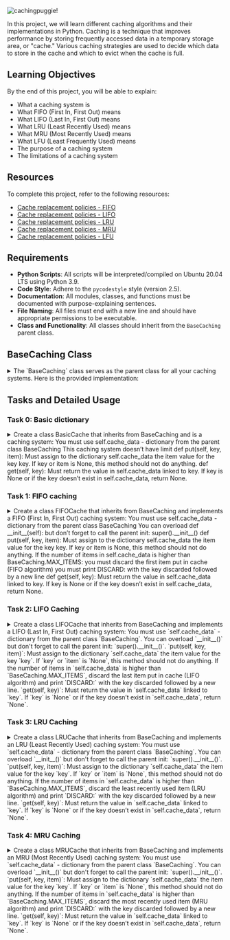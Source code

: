 
![cachingpuggie!](https://github.com/user-attachments/assets/3f7251bf-3f91-4930-860b-edf12b357843)


In this project, we will learn different caching algorithms and their implementations in Python. Caching is a technique that improves performance by storing frequently accessed data in a temporary storage area, or "cache." Various caching strategies are used to decide which data to store in the cache and which to evict when the cache is full.

## Learning Objectives

By the end of this project, you will be able to explain:

- What a caching system is
- What FIFO (First In, First Out) means
- What LIFO (Last In, First Out) means
- What LRU (Least Recently Used) means
- What MRU (Most Recently Used) means
- What LFU (Least Frequently Used) means
- The purpose of a caching system
- The limitations of a caching system

## Resources

To complete this project, refer to the following resources:

- [Cache replacement policies - FIFO](https://en.wikipedia.org/wiki/Cache_replacement_policies#First_In_First_Out_%28FIFO%29)
- [Cache replacement policies - LIFO](https://en.wikipedia.org/wiki/Cache_replacement_policies#Last_In_First_Out_%28LIFO%29)
- [Cache replacement policies - LRU](https://en.wikipedia.org/wiki/Cache_replacement_policies#Least_Recently_Used_%28LRU%29)
- [Cache replacement policies - MRU](https://en.wikipedia.org/wiki/Cache_replacement_policies#Most_Recently_Used_%28MRU%29)
- [Cache replacement policies - LFU](https://en.wikipedia.org/wiki/Cache_replacement_policies#Least-Frequently_Used_%28LFU%29)

## Requirements

- **Python Scripts**: All scripts will be interpreted/compiled on Ubuntu 20.04 LTS using Python 3.9.
- **Code Style**: Adhere to the `pycodestyle` style (version 2.5).
- **Documentation**: All modules, classes, and functions must be documented with purpose-explaining sentences.
- **File Naming**: All files must end with a new line and should have appropriate permissions to be executable.
- **Class and Functionality**: All classes should inherit from the `BaseCaching` parent class.

## BaseCaching Class

<details> <summary>The `BaseCaching` class serves as the parent class for all your caching systems. Here is the provided implementation:</summary>


```python
#!/usr/bin/python3
""" BaseCaching module
"""

class BaseCaching():
    """ BaseCaching defines:
      - constants of your caching system
      - where your data are stored (in a dictionary)
    """
    MAX_ITEMS = 4

    def __init__(self):
        """ Initialize
        """
        self.cache_data = {}

    def print_cache(self):
        """ Print the cache
        """
        print("Current cache:")
        for key in sorted(self.cache_data.keys()):
            print("{}: {}".format(key, self.cache_data.get(key)))

    def put(self, key, item):
        """ Add an item in the cache
        """
        raise NotImplementedError("put must be implemented in your cache class")

    def get(self, key):
        """ Get an item by key
        """
        raise NotImplementedError("get must be implemented in your cache class")
```
</details>

## Tasks and Detailed Usage

### Task 0: Basic dictionary

<details> 
<summary> Create a class BasicCache that inherits from BaseCaching and is a caching system:
You must use self.cache_data - dictionary from the parent class BaseCaching
This caching system doesn’t have limit
def put(self, key, item):
Must assign to the dictionary self.cache_data the item value for the key key.
If key or item is None, this method should not do anything.
def get(self, key):
Must return the value in self.cache_data linked to key.
If key is None or if the key doesn’t exist in self.cache_data, return None.
</summary>
<br>

**Description:**
The `BasicCache` class is a simple caching system that inherits from the `BaseCaching` parent class. Unlike other caching systems, this cache has no limit on the number of items it can store. The class provides two primary methods:

- `put(key, item)`: Adds an item to the cache.
- `get(key)`: Retrieves an item by key from the cache.

**Implementation**:
```python
#!/usr/bin/env python3
''' Module for BasicCache class.
This module contains the BasicCache class, a simple caching system
that inherits from the BaseCaching parent class. It has no limit on
the number of items it can store in the cache.
'''
BaseCaching = __import__('base_caching').BaseCaching


class BasicCache(BaseCaching):
    ''' BasicCache defines a caching system with no item limit.
    It inherits from BaseCaching.
    '''

    def put(self, key, item):
        ''' Add an item to the cache.
        If key or item is None, this method does nothing.
        '''
        if key is not None and item is not None:
            self.cache_data[key] = item

    def get(self, key):
        ''' Retrieve an item by key from the cache.
        If key is None or doesn't exist in the cache, returns None.
        '''
        if key is None or key not in self.cache_data:
            return None
        return self.cache_data[key]

```

**Usage:**


1. **Initialization**:
   To use the `BasicCache` class, import it from the `0-basic_cache.py` file and create an instance:

   ```python
   BasicCache = __import__('0-basic_cache').BasicCache

   my_cache = BasicCache()
   ```

2. **Adding items to the cache**:
   Use the `put` method to add key-value pairs to the cache. If either the `key` or `item` is `None`, the method does nothing.

   ```python
   my_cache.put("A", "Hello")  # Adds "A": "Hello" to the cache
   my_cache.put("B", "World")  # Adds "B": "World" to the cache
   my_cache.put("C", "Holberton")  # Adds "C": "Holberton" to the cache
   ```

3. **Retrieving items from the cache**:
   Use the `get` method to retrieve values from the cache using their keys. If the `key` is `None` or doesn't exist, the method returns `None`.

   ```python
   print(my_cache.get("A"))  # Output: Hello
   print(my_cache.get("B"))  # Output: World
   print(my_cache.get("C"))  # Output: Holberton
   print(my_cache.get("D"))  # Output: None
   ```

4. **Displaying the current cache**:
   The `print_cache` method of the `BaseCaching` class can be used to display the current state of the cache.

   ```python
   my_cache.print_cache()
   ```

5. **Running the script to test the class**:
   To test the functionality of the `BasicCache` class, use `0-main.py`:

   ```python
   #!/usr/bin/python3
   ''' 0-main module
   Tests the BasicCache class.
   '''

   BasicCache = __import__('0-basic_cache').BasicCache

   my_cache = BasicCache()
   my_cache.print_cache()  # Expected output: "Current cache:" (empty)
   my_cache.put("A", "Hello")
   my_cache.put("B", "World")
   my_cache.put("C", "Holberton")
   my_cache.print_cache()
   # Expected output:
   # Current cache:
   # A: Hello
   # B: World
   # C: Holberton

   print(my_cache.get("A"))  # Output: Hello
   print(my_cache.get("B"))  # Output: World
   print(my_cache.get("C"))  # Output: Holberton
   print(my_cache.get("D"))  # Output: None

   my_cache.put("D", "School")
   my_cache.put("E", "Battery")
   my_cache.put("A", "Street")
   my_cache.print_cache()
   # Expected output:
   # Current cache:
   # A: Street
   # B: World
   # C: Holberton
   # D: School
   # E: Battery

   print(my_cache.get("A"))  # Output: Street
   ```

   Make the script executable by running:

   ```sh
   chmod +x 0-main.py
   ```

   Then, run the script to test:

   ```sh
   ./0-main.py
   ```

   Verify the output matches the expected results.

**Expected Output:**
```bash
Current cache:
Current cache:
A: Hello
B: World
C: Holberton
Hello
World
Holberton
None
Current cache:
A: Hello
B: World
C: Holberton
Current cache:
A: Street
B: World
C: Holberton
D: School
E: Battery
Street
```

**Explanation**

- **`put` Method**: Adds an item to the cache if both `key` and `item` are not `None`.
- **`get` Method**: Retrieves the value associated with the `key` from the cache. Returns `None` if `key` is `None` or does not exist in the cache.
- **Cache Display**: The cache state is printed using the `print_cache` method.


</details>

### Task 1: FIFO caching

<details> 
<summary> Create a class FIFOCache that inherits from BaseCaching and implements a FIFO (First In, First Out) caching system:
You must use self.cache_data - dictionary from the parent class BaseCaching
You can overload def __init__(self): but don’t forget to call the parent init: super().__init__()
def put(self, key, item):
Must assign to the dictionary self.cache_data the item value for the key key.
If key or item is None, this method should not do anything.
If the number of items in self.cache_data is higher than BaseCaching.MAX_ITEMS:
you must discard the first item put in cache (FIFO algorithm)
you must print DISCARD: with the key discarded followed by a new line
def get(self, key):
Must return the value in self.cache_data linked to key.
If key is None or if the key doesn’t exist in self.cache_data, return None.
</summary>
<br>

**Description:**
The `FIFOCache` class is a caching system that inherits from the `BaseCaching` parent class. It uses a FIFO (First In, First Out) caching algorithm. The class maintains the order in which items are added to the cache and removes the oldest item when the cache exceeds its size limit (`MAX_ITEMS`).

- `put(key, item)`: Adds an item to the cache. If the cache exceeds its size limit, it discards the oldest item following the FIFO policy.
- `get(key)`: Retrieves an item by key from the cache.

**Implementation**:
```python
#!/usr/bin/env python3
'''
This module contains the FIFOCache class, a caching system
that inherits from the BaseCaching parent class. It uses the
FIFO (First In, First Out) caching algorithm.
'''
BaseCaching = __import__('base_caching').BaseCaching


class FIFOCache(BaseCaching):
    ''' FIFOCache defines a caching system with a FIFO eviction policy.
    '''

    def __init__(self):
        '''
        Calls the parent class' init method and initializes
        an order list to keep track of the insertion order.
        '''
        super().__init__()
        self.order = []

    def put(self, key, item):
        ''' Add an item to the cache.
        If key or item is None this method does nothing.
        If the number of items in the cache exceeds MAX_ITEMS
        the first item added is discarded following FIFO.
        '''
        if key is not None and item is not None:
            if key not in self.cache_data:
                self.order.append(key)
            self.cache_data[key] = item

            if len(self.cache_data) > BaseCaching.MAX_ITEMS:
                first_key = self.order.pop(0)
                del self.cache_data[first_key]
                print(f"DISCARD: {first_key}")

    def get(self, key):
        ''' Retrieve an item by key from the cache.
        If key is None or doesn't exist in the cache, returns None.
        '''
        if key is None or key not in self.cache_data:
            return None
        return self.cache_data[key]

```

**Usage:**

1. **Initialization**:
   To use the `FIFOCache` class, import it from the `1-fifo_cache.py` file and create an instance:

   ```python
   FIFOCache = __import__('1-fifo_cache').FIFOCache

   my_cache = FIFOCache()
   ```

2. **Adding items to the cache**:
   Use the `put` method to add key-value pairs to the cache. If either the `key` or `item` is `None`, the method does nothing. If the cache exceeds its size limit, the oldest item will be removed following the FIFO algorithm.

   ```python
   my_cache.put("A", "Hello")
   my_cache.put("B", "World")
   my_cache.put("C", "Holberton")
   my_cache.put("D", "School")
   my_cache.print_cache()
   ```

3. **Evicting items based on FIFO**:
   When the cache exceeds `MAX_ITEMS`, the `put` method discards the first item added to the cache and prints a message indicating which item was discarded.

4. **Retrieving items from the cache**:
   Use the `get` method to retrieve values from the cache using their keys. If the `key` is `None` or doesn't exist, the method returns `None`.

   ```python
   print(my_cache.get("A"))  # May output: None (if "A" has been discarded)
   print(my_cache.get("B"))  # Output: World
   ```

5. **Running the script to test the class**:
   To test the functionality of the `FIFOCache` class, use `1-main.py`:

   ```python
   #!/usr/bin/python3
   """ 1-main """
   FIFOCache = __import__('1-fifo_cache').FIFOCache

   my_cache = FIFOCache()
   my_cache.put("A", "Hello")
   my_cache.put("B", "World")
   my_cache.put("C", "Holberton")
   my_cache.put("D", "School")
   my_cache.print_cache()
   my_cache.put("E", "Battery")
   my_cache.print_cache()
   my_cache.put("C", "Street")
   my_cache.print_cache()
   my_cache.put("F", "Mission")
   my_cache.print_cache()
   ```

   Make the script executable by running:

   ```sh
   chmod +x 1-main.py
   ```

   Then, run the script to test:

   ```sh
   ./1-main.py
   ```

   Verify the output matches the expected results.

**Expected Output:**
```bash
Current cache:
A: Hello
B: World
C: Holberton
D: School
DISCARD: A
Current cache:
B: World
C: Holberton
D: School
E: Battery
Current cache:
B: World
C: Street
D: School
E: Battery
DISCARD: B
Current cache:
C: Street
D: School
E: Battery
F: Mission
```

**Explanation**

- **`put` Method**: Adds an item to the cache if both `key` and `item` are not `None`. If the cache exceeds `MAX_ITEMS`, the first item is discarded.
- **`get` Method**: Retrieves the value associated with the `key` from the cache. Returns `None` if `key` is `None` or does not exist in the cache.
- **Cache Display**: The cache state is printed using the `print_cache` method, and items are evicted based on the FIFO policy.

</details>

### Task 2: LIFO Caching

<details> 
<summary> Create a class LIFOCache that inherits from BaseCaching and implements a LIFO (Last In, First Out) caching system:
You must use `self.cache_data` - dictionary from the parent class `BaseCaching`.
You can overload `__init__()` but don't forget to call the parent init: `super().__init__()`.
`put(self, key, item)`: Must assign to the dictionary `self.cache_data` the item value for the key `key`. If `key` or `item` is `None`, this method should not do anything. If the number of items in `self.cache_data` is higher than `BaseCaching.MAX_ITEMS`, discard the last item put in cache (LIFO algorithm) and print `DISCARD:` with the key discarded followed by a new line.
`get(self, key)`: Must return the value in `self.cache_data` linked to `key`. If `key` is `None` or if the key doesn’t exist in `self.cache_data`, return `None`.
</summary>
<br>

**Description:**
The `LIFOCache` class is a caching system that inherits from the `BaseCaching` parent class. It uses a LIFO (Last In, First Out) caching algorithm. The class removes the most recently added item from the cache when the cache exceeds its size limit (`MAX_ITEMS`).

- `put(key, item)`: Adds an item to the cache. If the cache exceeds its size limit, it discards the last item added following the LIFO policy.
- `get(key)`: Retrieves an item by key from the cache.

**Implementation:**
```python
#!/usr/bin/env python3
'''
This module contains the LIFOCache class, a caching system
that inherits from the BaseCaching parent class. It uses the
LIFO (Last In, First Out) caching algorithm.
'''
BaseCaching = __import__('base_caching').BaseCaching


class LIFOCache(BaseCaching):
    ''' LIFOCache defines a caching system with a LIFO eviction policy.
    '''

    def __init__(self):
        '''
        Calls the parent class' init method and initializes
        a list to keep track of the order of insertion.
        '''
        super().__init__()
        self.stack = []

    def put(self, key, item):
        ''' Add an item to the cache.
        If key or item is None this method does nothing.
        If the number of items in the cache exceeds MAX_ITEMS,
        the last item added is discarded following LIFO.
        '''
        if key is not None and item is not None:
            self.cache_data[key] = item
            self.stack.append(key)

            if len(self.cache_data) > BaseCaching.MAX_ITEMS:
                # Remove the most recently added item
                last_key = self.stack.pop(-2)
                del self.cache_data[last_key]
                print(f"DISCARD: {last_key}")

    def get(self, key):
        ''' Retrieve an item by key from the cache.
        If key is None or doesn't exist in the cache, it returns None.
        '''
        return self.cache_data.get(key, None)
```

**Usage:**

1. **Initialization**:
   To use the `LIFOCache` class, import it from the `2-lifo_cache.py` file and create an instance:

   ```python
   LIFOCache = __import__('2-lifo_cache').LIFOCache

   my_cache = LIFOCache()
   ```

2. **Adding items to the cache**:
   Use the `put` method to add key-value pairs to the cache. If either the `key` or `item` is `None`, the method does nothing. If the cache exceeds its size limit, the most recently added item will be removed following the LIFO algorithm.

   ```python
   my_cache.put("A", "Hello")
   my_cache.put("B", "World")
   my_cache.put("C", "Holberton")
   my_cache.put("D", "School")
   my_cache.print_cache()
   ```

3. **Evicting items based on LIFO**:
   When the cache exceeds `MAX_ITEMS`, the `put` method discards the most recently added item to the cache and prints a message indicating which item was discarded.

4. **Retrieving items from the cache**:
   Use the `get` method to retrieve values from the cache using their keys. If the `key` is `None` or doesn't exist, the method returns `None`.

   ```python
   print(my_cache.get("A"))  # Output: Hello
   print(my_cache.get("B"))  # Output: World
   ```

5. **Running the script to test the class**:
   To test the functionality of the `LIFOCache` class, use `2-main.py`:
   ```python
   #!/usr/bin/python3
   """ 2-main """
   LIFOCache = __import__('2-lifo_cache').LIFOCache

   my_cache = LIFOCache()
   my_cache.put("A", "Hello")
   my_cache.put("B", "World")
   my_cache.put("C", "Holberton")
   my_cache.put("D", "School")
   my_cache.print_cache()
   my_cache.put("E", "Battery")
   my_cache.print_cache()
   my_cache.put("C", "Street")
   my_cache.print_cache()
   my_cache.put("F", "Mission")
   my_cache.print_cache()
   my_cache.put("G", "San Francisco")
   my_cache.print_cache()
   ```

   Make the script executable by running:

   ```sh
   chmod +x 2-main.py
   ```

   Then, run the script to test:

   ```sh
   ./2-main.py
   ```

   Verify the output matches the expected results.

**Expected Output:**
```bash
Current cache:
A: Hello
B: World
C: Holberton
D: School
DISCARD: D
Current cache:
A: Hello
B: World
C: Holberton
E: Battery
Current cache:
A: Hello
B: World
C: Street
E: Battery
DISCARD: C
Current cache:
A: Hello
B: World
E: Battery
F: Mission
DISCARD: F
Current cache:
A: Hello
B: World
E: Battery
G: San Francisco
```

**Explanation**

- **`put` Method**: Adds an item to the cache if both `key` and `item` are not `None`. If the cache exceeds `MAX_ITEMS`, the most recently added item is discarded.
- **`get` Method**: Retrieves the value associated with the `key` from the cache. Returns `None` if `key` is `None` or does not exist in the cache.
- **Cache Display**: The cache state is printed using the `print_cache` method, and items are evicted based on the LIFO policy.

</details>

### Task 3: LRU Caching

<details> 
<summary> Create a class LRUCache that inherits from BaseCaching and implements an LRU (Least Recently Used) caching system:
You must use `self.cache_data` - dictionary from the parent class `BaseCaching`.
You can overload `__init__()` but don't forget to call the parent init: `super().__init__()`.
`put(self, key, item)`: Must assign to the dictionary `self.cache_data` the item value for the key `key`. If `key` or `item` is `None`, this method should not do anything. If the number of items in `self.cache_data` is higher than `BaseCaching.MAX_ITEMS`, discard the least recently used item (LRU algorithm) and print `DISCARD:` with the key discarded followed by a new line.
`get(self, key)`: Must return the value in `self.cache_data` linked to `key`. If `key` is `None` or if the key doesn’t exist in `self.cache_data`, return `None`.
</summary>
<br>

**Description:**
The `LRUCache` class is a caching system that inherits from the `BaseCaching` parent class. It uses an LRU (Least Recently Used) caching algorithm. The class keeps track of the order in which keys are accessed and removes the least recently used item from the cache when it exceeds its size limit (`MAX_ITEMS`).

- `put(key, item)`: Adds an item to the cache. If the cache exceeds its size limit, it discards the least recently used item following the LRU policy.
- `get(key)`: Retrieves an item by key from the cache.

**Implementation:**
```python
#!/usr/bin/env python3
'''
This module contains the LRUCache class, a caching system
that inherits from the BaseCaching parent class. It uses the
LRU (Least Recently Used) caching algorithm.
'''
BaseCaching = __import__('base_caching').BaseCaching


class LRUCache(BaseCaching):
    ''' LRUCache defines a caching system with an LRU eviction policy.
    '''

    def __init__(self):
        '''
        Calls the parent class' init method and initializes
        an ordered list to keep track of the usage order.
        '''
        super().__init__()
        self.usage_order = []

    def put(self, key, item):
        ''' Add an item to the cache.
        If key or item is None this method does nothing.
        If the number of items in the cache exceeds MAX_ITEMS,
        the least recently used item is discarded following LRU.
        '''
        if key is not None and item is not None:
            # If the key already exists update the item and move key to the end
            if key in self.cache_data:
                self.usage_order.remove(key)
            self.cache_data[key] = item
            self.usage_order.append(key)

            # If cache exceeds the max size remove the LRU item
            if len(self.cache_data) > BaseCaching.MAX_ITEMS:
                lru_key = self.usage_order.pop(0)
                del self.cache_data[lru_key]
                print(f"DISCARD: {lru_key}")

    def get(self, key):
        ''' Retrieve an item by key from the cache.
        If key is None or doesn't exist in the cache it returns None.
        '''
        if key is not None and key in self.cache_data:
            # Since this key was recently accessed update the usage order
            self.usage_order.remove(key)
            self.usage_order.append(key)
            return self.cache_data[key]
        return None
```

**Usage:**

1. **Initialization**:
   To use the `LRUCache` class, import it from the `3-lru_cache.py` file and create an instance:

   ```python
   LRUCache = __import__('3-lru_cache').LRUCache

   my_cache = LRUCache()
   ```

2. **Adding items to the cache**:
   Use the `put` method to add key-value pairs to the cache. If either the `key` or `item` is `None`, the method does nothing. If the cache exceeds its size limit, the least recently used item will be removed following the LRU algorithm.

   ```python
   my_cache.put("A", "Hello")
   my_cache.put("B", "World")
   my_cache.put("C", "Holberton")
   my_cache.put("D", "School")
   my_cache.print_cache()
   ```

3. **Evicting items based on LRU**:
   When the cache exceeds `MAX_ITEMS`, the `put` method discards the least recently used item in the cache and prints a message indicating which item was discarded.

4. **Retrieving items from the cache**:
   Use the `get` method to retrieve values from the cache using their keys. If the `key` is `None` or doesn't exist, the method returns `None`.

   ```python
   print(my_cache.get("B"))  # Output: World
   ```

5. **Running the script to test the class**:
   To test the functionality of the `LRUCache` class, use `3-main.py`:

   ```python
   #!/usr/bin/python3
   """ 3-main """
   LRUCache = __import__('3-lru_cache').LRUCache

   my_cache = LRUCache()
   my_cache.put("A", "Hello")
   my_cache.put("B", "World")
   my_cache.put("C", "Holberton")
   my_cache.put("D", "School")
   my_cache.print_cache()
   print(my_cache.get("B"))
   my_cache.put("E", "Battery")
   my_cache.print_cache()
   my_cache.put("C", "Street")
   my_cache.print_cache()
   print(my_cache.get("A"))
   print(my_cache.get("B"))
   print(my_cache.get("C"))
   my_cache.put("F", "Mission")
   my_cache.print_cache()
   my_cache.put("G", "San Francisco")
   my_cache.print_cache()
   my_cache.put("H", "H")
   my_cache.print_cache()
   my_cache.put("I", "I")
   my_cache.print_cache()
   my_cache.put("J", "J")
   my_cache.print_cache()
   my_cache.put("K", "K")
   my_cache.print_cache()
   ```

   Make the script executable by running:

   ```sh
   chmod +x 3-main.py
   ```

   Then, run the script to test:

   ```sh
   ./3-main.py
   ```

   Verify the output matches the expected results.

**Expected Output:**
```bash
Current cache:
A: Hello
B: World
C: Holberton
D: School
World
DISCARD: A
Current cache:
B: World
C: Holberton
D: School
E: Battery
Current cache:
B: World
C: Street
D: School
E: Battery
None
World
Street
DISCARD: D
Current cache:
B: World
C: Street
E: Battery
F: Mission
DISCARD: E
Current cache:
B: World
C: Street
F: Mission
G: San Francisco
DISCARD: B
Current cache:
C: Street
F: Mission
G: San Francisco
H: H
DISCARD: C
Current cache:
F: Mission
G: San Francisco
H: H
I: I
DISCARD: F
Current cache:
G: San Francisco
H: H
I: I
J: J
DISCARD: G
Current cache:
H: H
I: I
J: J
K: K
```

**Explanation**

- **`put` Method**: Adds an item to the cache if both `key` and `item` are not `None`. If the cache exceeds `MAX_ITEMS`, the least recently used item is discarded.
- **`get` Method**: Retrieves the value associated with the `key` from the cache. Updates the usage order to reflect recent access. Returns `None` if `key` is `None` or does not exist in the cache.
- **Cache Display**: The cache state is printed using the `print_cache` method, and items are evicted based on the LRU policy.

</details>

### Task 4: MRU Caching

<details> 
<summary> Create a class MRUCache that inherits from BaseCaching and implements an MRU (Most Recently Used) caching system:
You must use `self.cache_data` - dictionary from the parent class `BaseCaching`.
You can overload `__init__()` but don't forget to call the parent init: `super().__init__()`.
`put(self, key, item)`: Must assign to the dictionary `self.cache_data` the item value for the key `key`. If `key` or `item` is `None`, this method should not do anything. If the number of items in `self.cache_data` is higher than `BaseCaching.MAX_ITEMS`, discard the most recently used item (MRU algorithm) and print `DISCARD:` with the key discarded followed by a new line.
`get(self, key)`: Must return the value in `self.cache_data` linked to `key`. If `key` is `None` or if the key doesn’t exist in `self.cache_data`, return `None`.
</summary>
<br>

**Description:**
The `MRUCache` class is a caching system that inherits from the `BaseCaching` parent class. It uses an MRU (Most Recently Used) caching algorithm. The class keeps track of the order in which keys are accessed and removes the most recently used item from the cache when it exceeds its size limit (`MAX_ITEMS`).

- `put(key, item)`: Adds an item to the cache. If the cache exceeds its size limit, it discards the most recently used item following the MRU policy.
- `get(key)`: Retrieves an item by key from the cache.

**Implementation:**
```python
#!/usr/bin/env python3
'''
This module contains the MRUCache class, a caching system
that inherits from the BaseCaching parent class. It uses the
MRU (Most Recently Used) caching algorithm.
'''
BaseCaching = __import__('base_caching').BaseCaching


class MRUCache(BaseCaching):
    ''' MRUCache defines a caching system with an MRU eviction policy.
    '''

    def __init__(self):
        '''
        Calls the parent class' init method and initializes
        a list to keep track of the usage order.
        '''
        super().__init__()
        self.usage_order = []

    def put(self, key, item):
        ''' Add an item to the cache.
        If key or item is None this method does nothing.
        If the number of items in the cache exceeds MAX_ITEMS
        the most recently used item is discarded following MRU.
        '''
        if key is not None and item is not None:
            # If the key already exists update the item and move key to the end
            if key in self.cache_data:
                self.usage_order.remove(key)
            self.cache_data[key] = item
            self.usage_order.append(key)

            # If cache exceeds the maximum size remove the MRU item
            if len(self.cache_data) > BaseCaching.MAX_ITEMS:
                mru_key = self.usage_order.pop(-2)
                del self.cache_data[mru_key]
                print(f"DISCARD: {mru_key}")

    def get(self, key):
        ''' Retrieve an item by key from the cache.
        If key is None or doesn't exist in the cache it returns None.
        '''
        if key is not None and key in self.cache_data:
            # Since this key was recently accessed update the usage order
            self.usage_order.remove(key)
            self.usage_order.append(key)
            return self.cache_data[key]
        return None
```

**Usage:**

1. **Initialization**:
   To use the `MRUCache` class, import it from the `4-mru_cache.py` file and create an instance:

   ```python
   MRUCache = __import__('4-mru_cache').MRUCache

   my_cache = MRUCache()
   ```

2. **Adding items to the cache**:
   Use the `put` method to add key-value pairs to the cache. If either the `key` or `item` is `None`, the method does nothing. If the cache exceeds its size limit, the most recently used item will be removed following the MRU algorithm.

   ```python
   my_cache.put("A", "Hello")
   my_cache.put("B", "World")
   my_cache.put("C", "Holberton")
   my_cache.put("D", "School")
   my_cache.print_cache()
   ```

3. **Evicting items based on MRU**:
   When the cache exceeds `MAX_ITEMS`, the `put` method discards the most recently used item in the cache and prints a message indicating which item was discarded.

4. **Retrieving items from the cache**:
   Use the `get` method to retrieve values from the cache using their keys. If the `key` is `None` or doesn't exist, the method returns `None`.

   ```python
   print(my_cache.get("B"))  # Output: World
   ```

5. **Running the script to test the class**:
   To test the functionality of the `MRUCache` class, use `4-main.py`:

   ```python
   #!/usr/bin/python3
   """ 4-main """
   MRUCache = __import__('4-mru_cache').MRUCache

   my_cache = MRUCache()
   my_cache.put("A", "Hello")
   my_cache.put("B", "World")
   my_cache.put("C", "Holberton")
   my_cache.put("D", "School")
   my_cache.print_cache()
   print(my_cache.get("B"))
   my_cache.put("E", "Battery")
   my_cache.print_cache()
   my_cache.put("C", "Street")
   my_cache.print_cache()
   print(my_cache.get("A"))
   print(my_cache.get("B"))
   print(my_cache.get("C"))
   my_cache.put("F", "Mission")
   my_cache.print_cache()
   my_cache.put("G", "San Francisco")
   my_cache.print_cache()
   my_cache.put("H", "H")
   my_cache.print_cache()
   my_cache.put("I", "I")
   my_cache.print_cache()
   my_cache.put("J", "J")
   my_cache.print_cache()
   my_cache.put("K", "K")
   my_cache.print_cache()
   ```

   Make the script executable by running:

   ```sh
   chmod +x 4-main.py
   ```

   Then, run the script to test:

   ```sh
   ./4-main.py
   ```

   Verify the output matches the expected results.

**Expected Output:**
```bash
Current cache:
A: Hello
B: World
C: Holberton
D: School
World
DISCARD: B
Current cache:
A: Hello
C: Holberton
D: School
E: Battery
Current cache:
A: Hello
C: Street
D: School
E: Battery
Hello
None
Street
DISCARD: C
Current cache:
A: Hello
D: School
E: Battery
F: Mission
DISCARD: F
Current cache:
A: Hello
D: School
E: Battery
G: San Francisco
DISCARD: G
Current cache:
A: Hello
D: School
E: Battery
H: H
DISCARD: H
Current cache:
A: Hello
D: School
E: Battery
I: I
DISCARD: I
Current cache:
A: Hello
D: School
E: Battery
J: J
DISCARD: J
Current cache:
A: Hello
D: School
E: Battery
K: K
```

**Explanation**

- **`put` Method**: Adds an item to the cache if both `key` and `item` are not `None`. If the cache exceeds `MAX_ITEMS`, the most recently used item is discarded.
- **`get` Method**: Retrieves the value associated with the `key` from the cache. Updates the usage order to reflect recent access. Returns `None` if `key` is `None` or does not exist in the cache.
- **Cache Display**: The cache state is printed using the `print_cache` method, and items are evicted based on the MRU policy.

</details>
